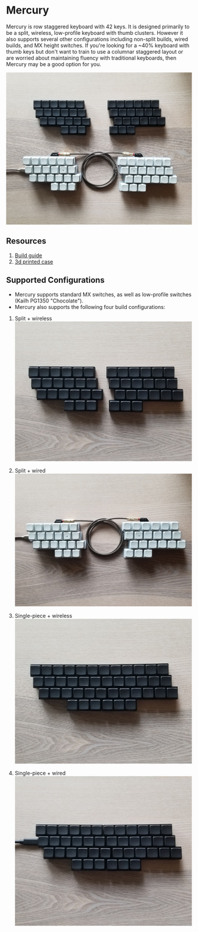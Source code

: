 # Mercury

Mercury is row staggered keyboard with 42 keys. It is designed primarily to be a split, wireless, low-profile keyboard with thumb clusters. However it also supports several other configurations including non-split builds, wired builds, and MX height switches. If you're looking for a ~40% keyboard with thumb keys but don't want to train to use a columnar staggered layout or are worried about maintaining fluency with traditional keyboards, then Mercury may be a good option for you.

![mercury](/images/mercury.jpg)

## Resources
1. [Build guide](/BuildGuide/BuildGuide.md)
1. [3d printed case](/Case/PrintInstructions.md)

## Supported Configurations

* Mercury supports standard MX switches, as well as low-profile switches (Kailh PG1350 "Chocolate").
* Mercury also supports the following four build configurations:

1. Split + wireless
![mercury](/images/split_wireless.jpg)

1. Split + wired
![mercury](/images/split_wired.jpg)

1. Single-piece + wireless
![mercury](/images/merged_wireless.jpg)

1. Single-piece + wired
![mercury](/images/merged_wired.jpg)